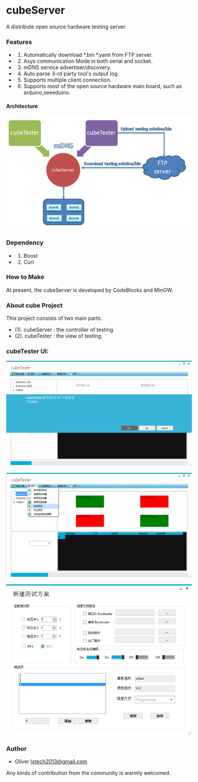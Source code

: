 cubeServer
==========

A distribute open source hardware testing server. 

### Features

* 1. Automatically download *.bin *.yaml from FTP server.
* 2. Asys communication Mode in both serial and socket.
* 3. mDNS service advertiser/discovery.
* 4. Auto parse 3-rd party tool's output log.
* 5. Supports multiple client connection.
* 6. Supports most of the open source hardware main board, such as arduino,seeeduino.

#### Architecture
![Create new testing solution](https://raw.githubusercontent.com/CasyWang/cubeServer/dev/doc/cubeTest4.jpg)

### Dependency 

* 1. Boost
* 2. Curl

### How to Make

At present, the cubeServer is developed by CodeBlocks and MinGW.

### About cube Project

This project consists of two main parts.
* (1). cubeServer : the controller of testing 
* (2). cubeTester : the view of testing. 

### cubeTester UI:

![Automatically detect main board](https://raw.githubusercontent.com/CasyWang/cubeServer/f5298411e6425828cae643d334fe9b902aa5889d/doc/cubeTest1.jpg)

![Testing](https://raw.githubusercontent.com/CasyWang/cubeServer/f5298411e6425828cae643d334fe9b902aa5889d/doc/cubeTest2.jpg)

![Create new testing solution](https://raw.githubusercontent.com/CasyWang/cubeServer/f5298411e6425828cae643d334fe9b902aa5889d/doc/cubeTest3.jpg)

### Author

* Oliver <lxtech2013@gmail.com>

Any kinds of contribution from the community is warmly welcomed.